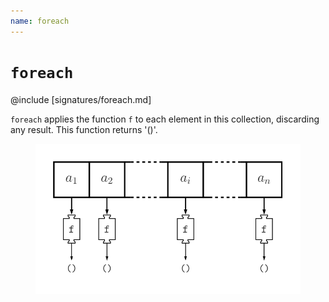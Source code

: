 ```yaml
---
name: foreach
---
```


# `foreach`

@include [signatures/foreach.md]

`foreach` applies the function `f` to each element in this collection, discarding any result. This function returns '()'.

<figure class="diagram">
  <img src="images/foreach.svg" alt="foreach function">
  <!-- <figcaption class="diagram-desc"></figcaption> -->
</figure>
